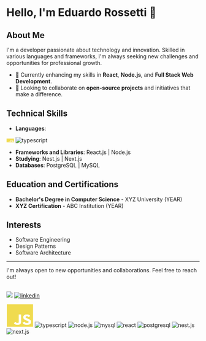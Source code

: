 # Hello, I'm Eduardo Rossetti 👋

## About Me
I'm a developer passionate about technology and innovation. Skilled in various languages and frameworks, I'm always seeking new challenges and opportunities for professional growth.

- 🌱 Currently enhancing my skills in **React**, **Node.js**, and **Full Stack Web Development**.
- 👯 Looking to collaborate on **open-source projects** and initiatives that make a difference.

## Technical Skills
- **Languages**:
<img alt="js" height="10" width="20" src="https://raw.githubusercontent.com/devicons/devicon/master/icons/javascript/javascript-plain.svg"/>
<img alt="typescript"height="10" width="20" src="https://cdn.jsdelivr.net/gh/devicons/devicon/icons/typescript/typescript-original.svg" />

- **Frameworks and Libraries**: React.js | Node.js
- **Studying**: Nest.js | Next.js
- **Databases**: PostgreSQL | MySQL

## Education and Certifications
- **Bachelor's Degree in Computer Science** - XYZ University (YEAR)
- **XYZ Certification** - ABC Institution (YEAR)

## Interests
- Software Engineering
- Design Patterns
- Software Architecture

---

I'm always open to new opportunities and collaborations. Feel free to reach out!

##
  <a href="https://www.instagram.com/eduardorossetti7/" target="_blank"><img src="https://img.shields.io/badge/-Instagram-%23E4405F?style=for-the-badge&logo=instagram&logoColor=white"></a>
  <a href="https://www.linkedin.com/in/eduardo-rossetti/" target="_blank"><img alt="linkedin" src="https://img.shields.io/badge/LinkedIn-0077B5?style=for-the-badge&logo=linkedin&logoColor=white"></a>

<div>
  <img alt="js" height="60" width="70" src="https://raw.githubusercontent.com/devicons/devicon/master/icons/javascript/javascript-plain.svg"/>
  <img alt="typescript"height="60" width="70" src="https://cdn.jsdelivr.net/gh/devicons/devicon/icons/typescript/typescript-original.svg" />
  <img alt="node.js" height="60" width="70" src="https://cdn.jsdelivr.net/gh/devicons/devicon/icons/nodejs/nodejs-original.svg" />
  <img alt="mysql" height="60" width="70" src="https://cdn.jsdelivr.net/gh/devicons/devicon/icons/mysql/mysql-original.svg" />
  <img alt="react" height="60" width="70" src="https://cdn.jsdelivr.net/gh/devicons/devicon/icons/react/react-original.svg" />
  <img alt="postgresql" height="60" width="70" src="https://cdn.jsdelivr.net/gh/devicons/devicon/icons/postgresql/postgresql-plain-wordmark.svg" />
  <img alt="nest.js" height="60" width="70" src="https://cdn.jsdelivr.net/gh/devicons/devicon/icons/nestjs/nestjs-plain.svg" />
  <img alt="next.js" height="60" width="70" src="https://cdn.jsdelivr.net/gh/devicons/devicon/icons/nextjs/nextjs-line.svg" />
</div>


